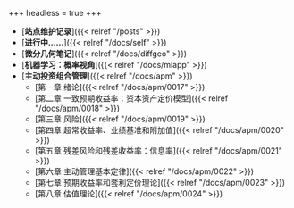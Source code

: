 +++
headless = true
+++

- [**站点维护记录**]({{< relref "/posts" >}})
- [**进行中......**]({{< relref "/docs/self" >}}) 
- [**微分几何笔记**]({{< relref "/docs/diffgeo" >}})
- [**机器学习：概率视角**]({{< relref "/docs/mlapp" >}})
- [**主动投资组合管理**]({{< relref "/docs/apm" >}})
    - [第一章 绪论]({{< relref "/docs/apm/0017" >}})
    - [第二章 一致预期收益率：资本资产定价模型]({{< relref "/docs/apm/0018" >}})
    - [第三章 风险]({{< relref "/docs/apm/0019" >}})
    - [第四章 超常收益率、业绩基准和附加值]({{< relref "/docs/apm/0020" >}})
    - [第五章 残差风险和残差收益率：信息率]({{< relref "/docs/apm/0021" >}})
    - [第六章 主动管理基本定律]({{< relref "/docs/apm/0022" >}})
    - [第七章 预期收益率和套利定价理论]({{< relref "/docs/apm/0023" >}})
    - [第八章 估值理论]({{< relref "/docs/apm/0024" >}})





